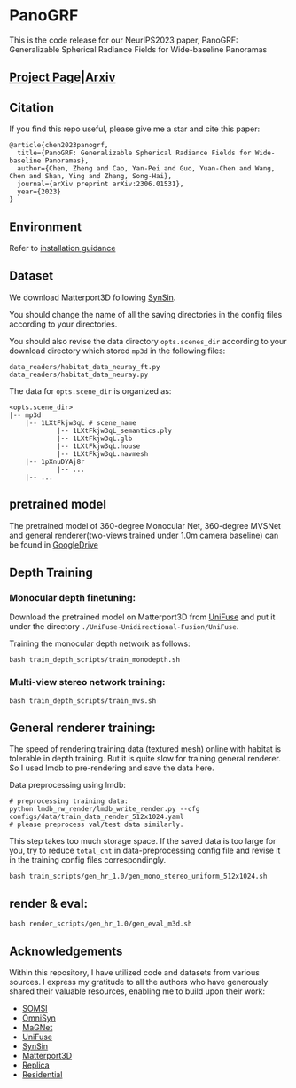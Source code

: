 # PanoGRF

This is the code release for our NeurIPS2023 paper, PanoGRF: Generalizable Spherical Radiance Fields for Wide-baseline Panoramas

## [Project Page](https://thucz.github.io/PanoGRF/)|[Arxiv](https://arxiv.org/abs/2306.01531)

## Citation
If you find this repo useful, please give me a star and cite this paper:
```
@article{chen2023panogrf,
  title={PanoGRF: Generalizable Spherical Radiance Fields for Wide-baseline Panoramas},
  author={Chen, Zheng and Cao, Yan-Pei and Guo, Yuan-Chen and Wang, Chen and Shan, Ying and Zhang, Song-Hai},
  journal={arXiv preprint arXiv:2306.01531},
  year={2023}
}
```

## Environment
Refer to [installation guidance](./docs/install.md)

## Dataset
We download Matterport3D following [SynSin](https://github.com/facebookresearch/synsin/blob/main/MP3D.md).

You should change the name of all the saving directories in the config files according to your directories.

You should also revise the data directory `opts.scenes_dir` according to your download directory which stored `mp3d` in the following files:
```
data_readers/habitat_data_neuray_ft.py
data_readers/habitat_data_neuray.py
```


The data for `opts.scene_dir` is organized as:
```
<opts.scene_dir>
|-- mp3d 
    |-- 1LXtFkjw3qL # scene_name
            |-- 1LXtFkjw3qL_semantics.ply
            |-- 1LXtFkjw3qL.glb
            |-- 1LXtFkjw3qL.house
            |-- 1LXtFkjw3qL.navmesh            
    |-- 1pXnuDYAj8r
            |-- ...
    |-- ...
```
## pretrained model
The pretrained model of 360-degree Monocular Net, 360-degree MVSNet and general renderer(two-views trained under 1.0m camera baseline) can be found in [GoogleDrive](https://drive.google.com/drive/folders/14RTKIsmQVuBc-b_z8f2iCb0cjc6UdVBN?usp=sharing)

## Depth Training
### Monocular depth finetuning:
Download the pretrained model on Matterport3D from [UniFuse](https://github.com/alibaba/UniFuse-Unidirectional-Fusion) and put it under the directory `./UniFuse-Unidirectional-Fusion/UniFuse`.

Training the monocular depth network as follows:
```
bash train_depth_scripts/train_monodepth.sh
```

### Multi-view stereo network training:
```
bash train_depth_scripts/train_mvs.sh
```
## General renderer training:
The speed of rendering training data (textured mesh) online with habitat is tolerable in depth training.
But it is quite slow for training general renderer. So I used lmdb to pre-rendering and save the data here.

Data preprocessing using lmdb: 

```
# preprocessing training data:
python lmdb_rw_render/lmdb_write_render.py --cfg configs/data/train_data_render_512x1024.yaml
# please preprocess val/test data similarly.
```

This step takes too much storage space. If the saved data is too large for you, try to reduce `total_cnt` in data-preprocessing config file and revise it in the training config files correspondingly.

```
bash train_scripts/gen_hr_1.0/gen_mono_stereo_uniform_512x1024.sh
```
## render & eval:
```
bash render_scripts/gen_hr_1.0/gen_eval_m3d.sh
```
<!-- ## Todo List

- [ ] Dataset: Replica
- [ ] Dataset: Residential
- [ ] multi-view training & evaluation code
- [ ] code explanation & clean up unnessary codes
- [ ] ...... -->

## Acknowledgements
Within this repository, I have utilized code and datasets from various sources. I express my gratitude to all the authors who have generously shared their valuable resources, enabling me to build upon their work:
* [SOMSI](https://github.com/tedyhabtegebrial/SoftOcclusionMSI)
* [OmniSyn](https://github.com/AugmentariumLab/omnisyn)
* [MaGNet](https://github.com/baegwangbin/MaGNet)
* [UniFuse](https://github.com/alibaba/UniFuse-Unidirectional-Fusion)
* [SynSin](https://github.com/facebookresearch/synsin/tree/main/data)
* [Matterport3D](https://niessner.github.io/Matterport/)
* [Replica](https://github.com/facebookresearch/Replica-Dataset)
* [Residential](https://github.com/tedyhabtegebrial/SoftOcclusionMSI)






